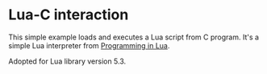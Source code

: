# Lua-C interaction

This simple example loads and executes a Lua script from C program. It's a simple Lua interpreter from [Programming in Lua](https://www.lua.org/pil/24.1.html).

Adopted for Lua library version 5.3.
